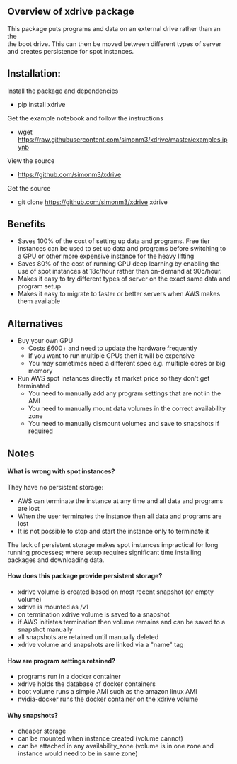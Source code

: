## Overview of xdrive package

This package puts programs and data on an external drive rather than an the  
the boot drive. This can then be moved between different types of server 
and creates persistence for spot instances.

## Installation:

Install the package and dependencies
* pip install xdrive

Get the example notebook and follow the instructions
* wget https://raw.githubusercontent.com/simonm3/xdrive/master/examples.ipynb

View the source
* https://github.com/simonm3/xdrive

Get the source
* git clone https://github.com/simonm3/xdrive xdrive

## Benefits

* Saves 100% of the cost of setting up data and programs. Free tier instances
can be used to set up data and programs before switching to a GPU or other 
more expensive instance for the heavy lifting
* Saves 80% of the cost of running GPU deep learning by enabling the use of 
spot instances at 18c/hour rather than on-demand at 90c/hour.
* Makes it easy to try different types of server on the exact same data and 
program setup
* Makes it easy to migrate to faster or better servers when AWS makes them
available

## Alternatives

* Buy your own GPU
  - Costs £600+ and need to update the hardware frequently
  - If you want to run multiple GPUs then it will be expensive
  - You may sometimes need a different spec e.g. multiple cores or big memory 
* Run AWS spot instances directly at market price so they don't get terminated
  - You need to manually add any program settings that are not in the AMI
  - You need to manually mount data volumes in the correct availability zone
  - You need to manually dismount volumes and save to snapshots if required

## Notes

#### What is wrong with spot instances?

They have no persistent storage:

* AWS can terminate the instance at any time and all data and programs are lost
* When the user terminates the instance then all data and programs are lost
* It is not possible to stop and start the instance only to terminate it

The lack of persistent storage makes spot instances impractical for long 
running processes; where setup requires significant time installing packages 
and downloading data.
    
#### How does this package provide persistent storage?

* xdrive volume is created based on most recent snapshot (or empty volume)
* xdrive is mounted as /v1
* on termination xdrive volume is saved to a snapshot
* if AWS initiates termination then volume remains and can be saved to a 
snapshot manually
* all snapshots are retained until manually deleted
* xdrive volume and snapshots are linked via a "name" tag

#### How are program settings retained?

* programs run in a docker container
* xdrive holds the database of docker containers
* boot volume runs a simple AMI such as the amazon linux AMI
* nvidia-docker runs the docker container on the xdrive volume

#### Why snapshots?

* cheaper storage
* can be mounted when instance created (volume cannot)
* can be attached in any availability_zone (volume is in one zone and instance 
                                            would need to be in same zone)
